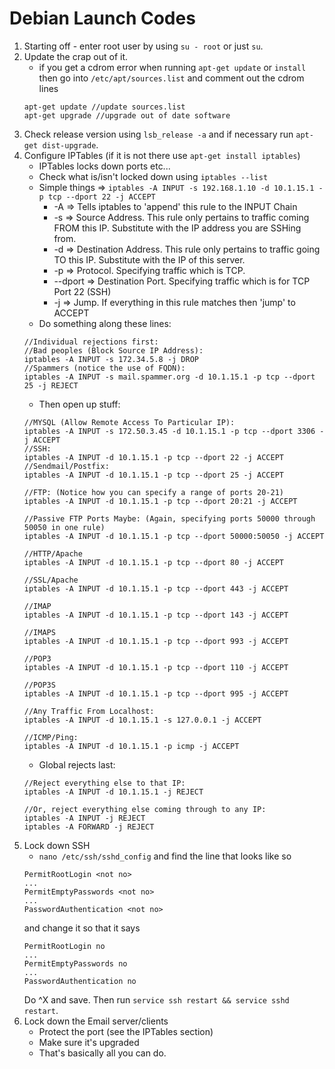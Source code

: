 # Debian Launch Codes
1. Starting off - enter root user by using `su - root` or just `su`.
2. Update the crap out of it.
    - if you get a cdrom error when running `apt-get update` or `install` then go into `/etc/apt/sources.list` and comment out the cdrom lines
    ```
    apt-get update //update sources.list
    apt-get upgrade //upgrade out of date software
    ```
3. Check release version using `lsb_release -a` and if necessary run `apt-get dist-upgrade`.
4. Configure IPTables (if it is not there use `apt-get install iptables`)
    - IPTables locks down ports etc...
    - Check what is/isn't locked down using `iptables --list`
    - Simple things => `iptables -A INPUT -s 192.168.1.10 -d 10.1.15.1 -p tcp --dport 22 -j ACCEPT`
        - -A => Tells iptables to 'append' this rule to the INPUT Chain
        - -s => Source Address. This rule only pertains to traffic coming FROM this IP. Substitute with the IP address you are SSHing from.
        - -d => Destination Address. This rule only pertains to traffic going TO this IP. Substitute with the IP of this server.
        - -p => Protocol. Specifying traffic which is TCP.
        - --dport => Destination Port. Specifying traffic which is for TCP Port 22 (SSH)
        - -j => Jump. If everything in this rule matches then 'jump' to ACCEPT
    - Do something along these lines:
    ```
    //Individual rejections first:
    //Bad peoples (Block Source IP Address):
    iptables -A INPUT -s 172.34.5.8 -j DROP
    //Spammers (notice the use of FQDN):
    iptables -A INPUT -s mail.spammer.org -d 10.1.15.1 -p tcp --dport 25 -j REJECT
    ```
    - Then open up stuff:
    ```
    //MYSQL (Allow Remote Access To Particular IP):
    iptables -A INPUT -s 172.50.3.45 -d 10.1.15.1 -p tcp --dport 3306 -j ACCEPT
    //SSH:
    iptables -A INPUT -d 10.1.15.1 -p tcp --dport 22 -j ACCEPT
    //Sendmail/Postfix:
    iptables -A INPUT -d 10.1.15.1 -p tcp --dport 25 -j ACCEPT

    //FTP: (Notice how you can specify a range of ports 20-21)
    iptables -A INPUT -d 10.1.15.1 -p tcp --dport 20:21 -j ACCEPT

    //Passive FTP Ports Maybe: (Again, specifying ports 50000 through 50050 in one rule)
    iptables -A INPUT -d 10.1.15.1 -p tcp --dport 50000:50050 -j ACCEPT

    //HTTP/Apache
    iptables -A INPUT -d 10.1.15.1 -p tcp --dport 80 -j ACCEPT

    //SSL/Apache
    iptables -A INPUT -d 10.1.15.1 -p tcp --dport 443 -j ACCEPT

    //IMAP
    iptables -A INPUT -d 10.1.15.1 -p tcp --dport 143 -j ACCEPT

    //IMAPS
    iptables -A INPUT -d 10.1.15.1 -p tcp --dport 993 -j ACCEPT

    //POP3
    iptables -A INPUT -d 10.1.15.1 -p tcp --dport 110 -j ACCEPT

    //POP3S
    iptables -A INPUT -d 10.1.15.1 -p tcp --dport 995 -j ACCEPT

    //Any Traffic From Localhost:
    iptables -A INPUT -d 10.1.15.1 -s 127.0.0.1 -j ACCEPT

    //ICMP/Ping:
    iptables -A INPUT -d 10.1.15.1 -p icmp -j ACCEPT
    ```
    - Global rejects last:
    ```
    //Reject everything else to that IP:
    iptables -A INPUT -d 10.1.15.1 -j REJECT

    //Or, reject everything else coming through to any IP:
    iptables -A INPUT -j REJECT
    iptables -A FORWARD -j REJECT
    ```
5. Lock down SSH
    - `nano /etc/ssh/sshd_config` and find the line that looks like so
    ```
    PermitRootLogin <not no>
    ...
    PermitEmptyPasswords <not no>
    ...
    PasswordAuthentication <not no>
    ```
    and change it so that it says
    ```
    PermitRootLogin no
    ...
    PermitEmptyPasswords no
    ...
    PasswordAuthentication no
    ```
    Do ^X and save. Then run `service ssh restart && service sshd restart`.
6. Lock down the Email server/clients
    - Protect the port (see the IPTables section)
    - Make sure it's upgraded
    - That's basically all you can do.
